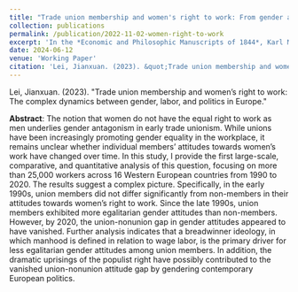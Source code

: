 ```yaml
---
title: "Trade union membership and women's right to work: From gender antagonism to inclusive solidarity"
collection: publications
permalink: /publication/2022-11-02-women-right-to-work
excerpt: 'In the *Economic and Philosophic Manuscripts of 1844*, Karl Marx famously asserts the "estrangement of *man* from *man*" under commodity production. Given the intertwined relationship between labor and gender, this declaration may be re-phrased as the "estrangement of *man* from *woman*." Men and women are alienated from each other, because work—once an essential feature of human existence—has been construed as an exclusive sphere for men, with women being denied the equal access and right to work. It is this narrowed and masculinized understanding of work that has catalyzed gender antagonism in early trade unionism. While trade unions as an organization have been increasingly promoting gender equality in the workplace, it remains unclear whether individual members have changed their attitudes towards women’s work over time.'
date: 2024-06-12
venue: 'Working Paper'
citation: 'Lei, Jianxuan. (2023). &quot;Trade union membership and women&rsquo;s right to work: The complex dynamics between gender, labor, and politics in Europe.&quot; [Link](https://jianxuan-lei.github.io/files/rtw.pdf) to the manuscript.'
---
```

Lei, Jianxuan. (2023). "Trade union membership and women’s right to work: The complex dynamics between gender, labor, and politics in Europe."

**Abstract**: The notion that women do not have the equal right to work as men underlies gender antagonism in early trade unionism. While unions have been increasingly promoting gender equality in the workplace, it remains unclear whether individual members’ attitudes towards women’s work have changed over time. In this study, I provide the first large-scale, comparative, and quantitative analysis of this question, focusing on more than 25,000 workers across 16 Western European countries from 1990 to 2020. The results suggest a complex picture. Specifically, in the early 1990s, union members did not differ significantly from non-members in their attitudes towards women’s right to work. Since the late 1990s, union members exhibited more egalitarian gender attitudes than non-members. However, by 2020, the union-nonunion gap in gender attitudes appeared to have vanished. Further analysis indicates that a breadwinner ideology, in which manhood is defined in relation to wage labor, is the primary driver for less egalitarian gender attitudes among union members. In addition, the dramatic uprisings of the populist right have possibly contributed to the vanished union-nonunion attitude gap by gendering contemporary European politics.
